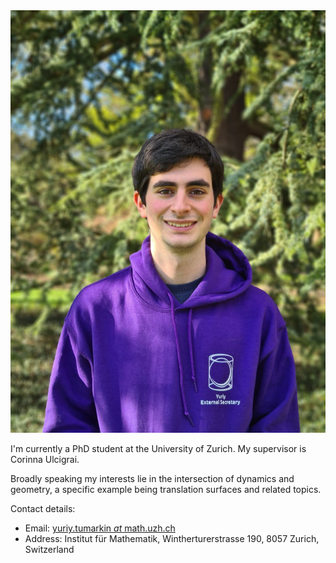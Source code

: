 <div class = "sidebar__right">
    <div class = "sticky">
        <img src="files/img/photo.jpg" alt="Photo of myself" >
    </div>
</div>

I'm currently a PhD student at the University of Zurich. My supervisor is Corinna Ulcigrai.

Broadly speaking my interests lie in the intersection of dynamics and geometry, a specific example being translation surfaces and related topics.

Contact details:
- Email: [yuriy.tumarkin *at* math.uzh.ch](mailto:yuriy.tumarkin@math.uzh.ch)
- Address: Institut für Mathematik, Wintherturerstrasse 190, 8057 Zurich, Switzerland


